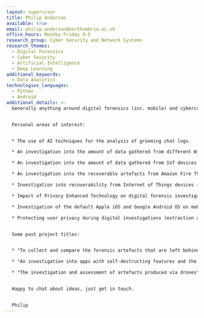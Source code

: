 ```yaml
---
layout: supervisor
title: Philip Anderson
available: true
email: philip.anderson@northumbria.ac.uk
office_hours: Monday-Friday 9-5
research_group: Cyber Security and Network Systems
research_themes:
  - Digital Forensics
  - Cyber Security
  - Artificial Intelligence
  - Deep Learning
additional_keywords:
  - Data Analytics
technologies_languages:
  - Python
  - Android
additional_details: >-
  Generally anything around digital forensics (inc. mobile) and cybercrime.


  Personal areas of interest:


  * The use of AI techniques for the analysis of grooming chat logs.

  * An investigation into the amount of data gathered from different Wi-Fi routers.

  * An investigation into the amount of data gathered from IoT devices particularly those used in smart home environments.

  * An investigation into the recoverable artefacts from Amazon Fire TV stick.

  * Investigation into recoverability from Internet of Things devices (Alexa, Echo, Google Home, Smart TV).

  * Impact of Privacy Enhanced Technology on digital forensic investigations.

  * Investigation of the default Apple iOS and Google Android OS on mobile devices and the forensic artefacts available.

  * Protecting user privacy during digital investigations (extraction and analysis).


  Some past project titles:


  * "To collect and compare the forensic artefacts that are left behind on iOS and Android mobile phones when used to access Amazon Alexa and Google Home ecosystems";

  * "An investigation into apps with self-destructing features and the effect on the data recovery from both Android and iOS devices.";

  * "The investigation and assessment of artefacts produced via drones".


  Happy to chat about ideas, just get in touch.


  Philip
---
```

